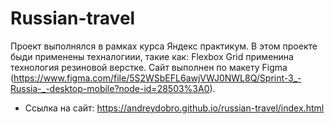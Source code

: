 # Russian-travel

Проект выполнялся в рамках курса Яндекс практикум. В этом проекте
быди применены техналогиии, такие как: Flexbox Grid применина технология резиновой верстке. Сайт выполнен по макету Figma (https://www.figma.com/file/5S2WSbEFL6awjVWJ0NWL8Q/Sprint-3_-Russia-_-desktop-mobile?node-id=28503%3A0). 

* Ссылка на сайт: https://andreydobro.github.io/russian-travel/index.html